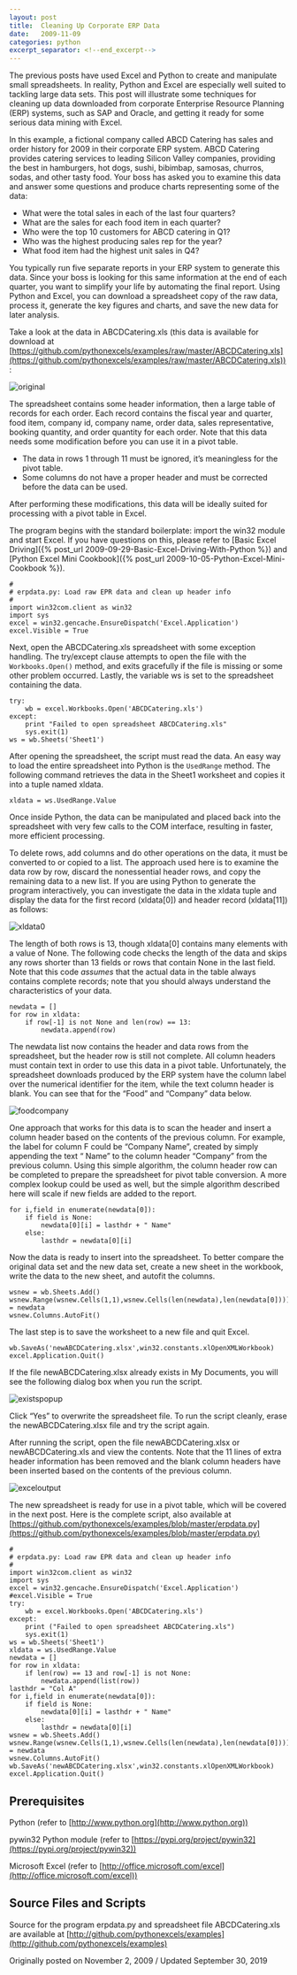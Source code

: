 ```yaml
---
layout: post
title:  Cleaning Up Corporate ERP Data
date:   2009-11-09
categories: python
excerpt_separator: <!--end_excerpt-->
---
```


The previous posts have used Excel and Python to create and manipulate
small spreadsheets. In reality, Python and Excel are especially well
suited to tackling large data sets. This post will illustrate some
techniques for cleaning up data downloaded from corporate Enterprise
Resource Planning (ERP) systems, such as SAP and Oracle, and getting
it ready for some serious data mining with Excel.

<!--end_excerpt-->

In this example, a fictional company called ABCD Catering has sales
and order history for 2009 in their corporate ERP system. ABCD
Catering provides catering services to leading Silicon Valley
companies, providing the best in hamburgers, hot dogs, sushi,
bibimbap, samosas, churros, sodas, and other tasty food. Your boss has
asked you to examine this data and answer some questions and produce
charts representing some of the data:

* What were the total sales in each of the last four quarters?
* What are the sales for each food item in each quarter?
* Who were the top 10 customers for ABCD catering in Q1?
* Who was the highest producing sales rep for the year?
* What food item had the highest unit sales in Q4?

You typically run five separate reports in your ERP system to generate
this data. Since your boss is looking for this same information at the
end of each quarter, you want to simplify your life by automating the
final report. Using Python and Excel, you can download a spreadsheet
copy of the raw data, process it, generate the key figures and charts,
and save the new data for later analysis.

Take a look at the data in ABCDCatering.xls (this data is available for download at [https://github.com/pythonexcels/examples/raw/master/ABCDCatering.xls](https://github.com/pythonexcels/examples/raw/master/ABCDCatering.xls)):

![original](/assets/images/20091102_original.png)

The spreadsheet contains some header information, then a large table
of records for each order. Each record contains the fiscal year and
quarter, food item, company id, company name, order data, sales
representative, booking quantity, and order quantity for each order.
Note that this data needs some modification before you can use it in a
pivot table.

* The data in rows 1 through 11 must be ignored, it’s
meaningless for the pivot table.
* Some columns do not have a proper header and must be corrected
before the data can be used.

After performing these modifications, this data will be ideally suited
for processing with a pivot table in Excel.

The program begins with the standard boilerplate: import the win32 module and
start Excel. If you have questions on this, please refer to
[Basic Excel Driving]({% post_url 2009-09-29-Basic-Excel-Driving-With-Python %}) and
[Python Excel Mini Cookbook]({% post_url 2009-10-05-Python-Excel-Mini-Cookbook %}).

```
#
# erpdata.py: Load raw EPR data and clean up header info
#
import win32com.client as win32
import sys
excel = win32.gencache.EnsureDispatch('Excel.Application')
excel.Visible = True
```

Next, open the ABCDCatering.xls spreadsheet with some exception
handling. The try/except clause attempts to open the file with the
``Workbooks.Open()`` method, and exits gracefully if the file is
missing or some other problem occurred. Lastly, the variable ws is
set to the spreadsheet containing the data.

```
try:
    wb = excel.Workbooks.Open('ABCDCatering.xls')
except:
    print "Failed to open spreadsheet ABCDCatering.xls"
    sys.exit(1)
ws = wb.Sheets('Sheet1')
```

After opening the spreadsheet, the script must read the data. An easy
way to load the entire spreadsheet into Python is the ``UsedRange``
method. The following command retrieves the data in the Sheet1
worksheet and copies it into a tuple named xldata.

```
xldata = ws.UsedRange.Value
```

Once inside Python, the data can be manipulated and placed back into the
spreadsheet with very few calls to the COM interface, resulting in faster, more
efficient processing.

To delete rows, add columns and do other operations on the data, it
must be converted to or copied to a list. The approach used here is to
examine the data row by row, discard the nonessential header rows, and
copy the remaining data to a new list. If you are using Python to
generate the program interactively, you can investigate the data in
the xldata tuple and display the data for the first record (xldata[0])
and header record (xldata[11]) as follows:

![xldata0](/assets/images/20190930_erp_idle.png)

The length of both rows is 13, though xldata[0] contains many elements
with a value of None. The following code checks the length of the data
and skips any rows shorter than 13 fields or rows that contain None in
the last field. Note that this code <em>assumes</em> that the actual
data in the table always contains complete records; note that you
should always understand the characteristics of your data.

```
newdata = []
for row in xldata:
    if row[-1] is not None and len(row) == 13:
        newdata.append(row)
```

The newdata list now contains the header and data rows from the spreadsheet, but
the header row is still not complete. All column headers must contain text in
order to use this data in a pivot table. Unfortunately, the spreadsheet
downloads produced by the ERP system have the column label over the numerical
identifier for the item, while the text column header is blank. You can see that
for the “Food” and “Company” data below.

![foodcompany](/assets/images/20091102_foodcompany.png)

One approach that works for this data is to scan the header and insert
a column header based on the contents of the previous column. For
example, the label for column F could be “Company Name”, created by
simply appending the text “ Name” to the column header “Company” from
the previous column. Using this simple algorithm, the column header row
can be completed to prepare the spreadsheet for pivot table
conversion. A more complex lookup could be used as well, but the
simple algorithm described here will scale if new fields are added to
the report.

```
for i,field in enumerate(newdata[0]):
    if field is None:
        newdata[0][i] = lasthdr + " Name"
    else:
        lasthdr = newdata[0][i]
```

Now the data is ready to insert into the spreadsheet. To better
compare the original data set and the new data set, create a new sheet
in the workbook, write the data to the new sheet, and autofit the
columns.

```
wsnew = wb.Sheets.Add()
wsnew.Range(wsnew.Cells(1,1),wsnew.Cells(len(newdata),len(newdata[0]))).Value = newdata
wsnew.Columns.AutoFit()
```

The last step is to save the worksheet to a new file and quit Excel.

```
wb.SaveAs('newABCDCatering.xlsx',win32.constants.xlOpenXMLWorkbook)
excel.Application.Quit()
```

If the file newABCDCatering.xlsx already exists in My Documents, you
will see the following dialog box when you run the script.

![existspopup](/assets/images/20190930_abcd_file_exists.png)

Click “Yes” to overwrite the spreadsheet file. To run the script
cleanly, erase the newABCDCatering.xlsx file and try the script again.

After running the script, open the file newABCDCatering.xlsx or
newABCDCatering.xls and view the contents. Note that the 11 lines of
extra header information has been removed and the blank column headers
have been inserted based on the contents of the previous column.

![exceloutput](/assets/images/20091102_exceloutput.png)

The new spreadsheet is ready for use in a pivot table, which will be covered in
the next post. Here is the complete script, also available at [https://github.com/pythonexcels/examples/blob/master/erpdata.py](https://github.com/pythonexcels/examples/blob/master/erpdata.py)


```
#
# erpdata.py: Load raw EPR data and clean up header info
#
import win32com.client as win32
import sys
excel = win32.gencache.EnsureDispatch('Excel.Application')
#excel.Visible = True
try:
    wb = excel.Workbooks.Open('ABCDCatering.xls')
except:
    print ("Failed to open spreadsheet ABCDCatering.xls")
    sys.exit(1)
ws = wb.Sheets('Sheet1')
xldata = ws.UsedRange.Value
newdata = []
for row in xldata:
    if len(row) == 13 and row[-1] is not None:
        newdata.append(list(row))
lasthdr = "Col A"
for i,field in enumerate(newdata[0]):
    if field is None:
        newdata[0][i] = lasthdr + " Name"
    else:
        lasthdr = newdata[0][i]
wsnew = wb.Sheets.Add()
wsnew.Range(wsnew.Cells(1,1),wsnew.Cells(len(newdata),len(newdata[0]))).Value = newdata
wsnew.Columns.AutoFit()
wb.SaveAs('newABCDCatering.xlsx',win32.constants.xlOpenXMLWorkbook)
excel.Application.Quit()
```

## Prerequisites

Python (refer to [http://www.python.org](http://www.python.org))

pywin32 Python module (refer to [https://pypi.org/project/pywin32](https://pypi.org/project/pywin32))

Microsoft Excel (refer to [http://office.microsoft.com/excel](http://office.microsoft.com/excel))

## Source Files and Scripts

Source for the program erpdata.py and spreadsheet file ABCDCatering.xls are
available at [http://github.com/pythonexcels/examples](http://github.com/pythonexcels/examples)

Originally posted on November 2, 2009 / Updated September 30, 2019
